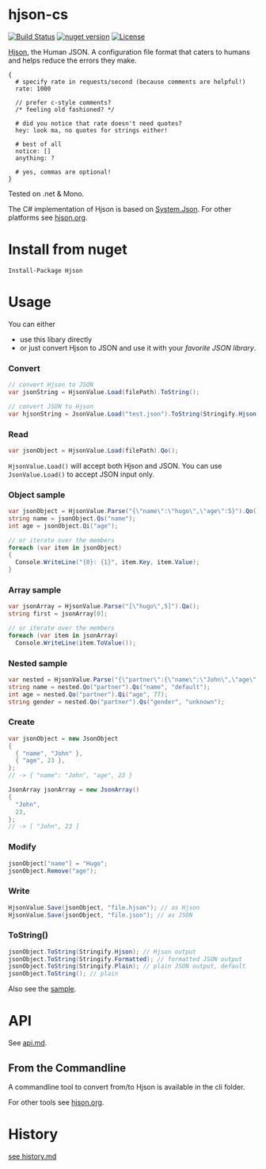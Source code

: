 # hjson-cs

[![Build Status](https://img.shields.io/travis/laktak/hjson-cs.svg?style=flat-square)](http://travis-ci.org/laktak/hjson-cs)
[![nuget version](https://img.shields.io/nuget/v/Hjson.svg?style=flat-square)](https://www.nuget.org/packages/Hjson/)
[![License](https://img.shields.io/github/license/laktak/hjson-cs.svg?style=flat-square)](https://github.com/laktak/hjson-cs/blob/master/LICENSE)

[Hjson](http://hjson.org), the Human JSON. A configuration file format that caters to humans and helps reduce the errors they make.

```
{
  # specify rate in requests/second (because comments are helpful!)
  rate: 1000

  // prefer c-style comments?
  /* feeling old fashioned? */

  # did you notice that rate doesn't need quotes?
  hey: look ma, no quotes for strings either!

  # best of all
  notice: []
  anything: ?

  # yes, commas are optional!
}
```

Tested on .net & Mono.

The C# implementation of Hjson is based on [System.Json](https://github.com/mono/mono). For other platforms see [hjson.org](http://hjson.org).

# Install from nuget

```
Install-Package Hjson
```

# Usage

You can either

- use this libary directly
- or just convert Hjson to JSON and use it with your *favorite JSON library*.

### Convert

```c#
// convert Hjson to JSON
var jsonString = HjsonValue.Load(filePath).ToString();

// convert JSON to Hjson
var hjsonString = JsonValue.Load("test.json").ToString(Stringify.Hjson);
```

### Read

```c#
var jsonObject = HjsonValue.Load(filePath).Qo();
```

`HjsonValue.Load()` will accept both Hjson and JSON. You can use `JsonValue.Load()` to accept JSON input only.

### Object sample

```c#
var jsonObject = HjsonValue.Parse("{\"name\":\"hugo\",\"age\":5}").Qo();
string name = jsonObject.Qs("name");
int age = jsonObject.Qi("age");

// or iterate over the members
foreach (var item in jsonObject)
{
  Console.WriteLine("{0}: {1}", item.Key, item.Value);
}
```

### Array sample

```c#
var jsonArray = HjsonValue.Parse("[\"hugo\",5]").Qa();
string first = jsonArray[0];

// or iterate over the members
foreach (var item in jsonArray)
  Console.WriteLine(item.ToValue());
```

### Nested sample

```c#
var nested = HjsonValue.Parse("{\"partner\":{\"name\":\"John\",\"age\":23}}").Qo();
string name = nested.Qo("partner").Qs("name", "default");
int age = nested.Qo("partner").Qi("age", 77);
string gender = nested.Qo("partner").Qs("gender", "unknown");
```

### Create

```c#
var jsonObject = new JsonObject
{
  { "name", "John" },
  { "age", 23 },
};
// -> { "name": "John", "age", 23 }

JsonArray jsonArray = new JsonArray()
{
  "John",
  23,
};
// -> [ "John", 23 ]
```

### Modify

```c#
jsonObject["name"] = "Hugo";
jsonObject.Remove("age");
```

### Write

```c#
HjsonValue.Save(jsonObject, "file.hjson"); // as Hjson
HjsonValue.Save(jsonObject, "file.json"); // as JSON
```

### ToString()

```c#
jsonObject.ToString(Stringify.Hjson); // Hjson output
jsonObject.ToString(Stringify.Formatted); // formatted JSON output
jsonObject.ToString(Stringify.Plain); // plain JSON output, default
jsonObject.ToString(); // plain
```

Also see the [sample](sample).

# API

See [api.md](api.md).

## From the Commandline

A commandline tool to convert from/to Hjson is available in the cli folder.

For other tools see [hjson.org](http://hjson.org).

# History

[see history.md](history.md)
